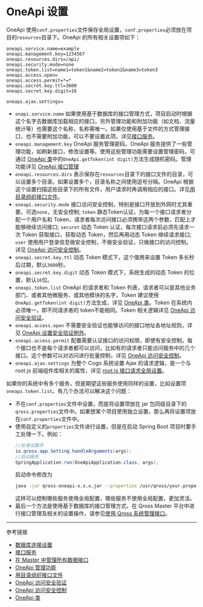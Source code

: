 # OneApi 设置

OneApi 使用`conf.properties`文件保存全局设置，`conf.properties`必须放在项目的`resources`目录下。OneApi 的所有相关设置项如下：

```properties
oneapi.service.name=example
oneapi.management.key=1234567
oneapi.resources.dirs=/api/
oneapi.security.mode=none
oneapi.token.list=name1=token1&name2=token2&name3=token3
oneapi.access.open=
oneapi.access.permit=*=*
oneapi.secret.key.ttl=3600
oneapi.secret.key.digit=16

oneapi.ajax.settings=
```

* `onapi.service.name` 如果使用基于数据库的接口管理方式，项目启动时根据这个名字去数据库加载相应的接口，另外管理功能和附加功能（如文档、流量统计等）也需要这个名称，名称需唯一。如果仅使用基于文件的方式管理接口，也不需要附加功能，可以不要设置此项。详见[接口服务](/oneapi/service.md)。
* `oneapi.management.key` OneApi 服务管理密码，OneApi 服务提供了一些管理功能，如刷新接口，修改设置等。使用这些管理功能需要设置管理密码，可通过 [OneApi 类](/oneapi/class.md)中的`OneApi.getToken(int digit)`方法生成随机密码。管理功能详见 [OneApi 接口管理](/oneapi/management.md)
* `oneapi.resources.dirs` 表示保存在`resources`目录下的接口文件的目录，可以设置多个目录。如果设置多个，目录名称之间使用逗号分隔。OneApi 根据这个设置扫描这些目录下的所有文件，用户请求时再调用相应的接口。详见[用目录组织接口文件](/oneapi/file.md)。
* `oneapi.security.mode` 接口访问安全控制，特别是接口开放到外网时尤其重要。可选`none`，无安全控制; `token` 静态Token认证，为每一个接口请求者分配一个用户名和 Token，请求者每次访问接口必须携带这两个参数，匹配上才能够继续访问接口; `securet` 动态 Token 认证，每次接口请求前必须先请求一次 Token 获取接口，获取动态 Token，然后再用动态 Token 继续请求接口; `user` 使用用户登录信息做安全控制，不做安全验证，只做接口的访问控制。详见 [OneApi 访问安全控制](/oneapi/token.md)。
* `oneapi.secret.key.ttl` 动态 Token 模式下，这个值用来设置 Token 多长秒后过期，默认`3600`秒。
* `oneapi.secret.key.digit` 动态 Token 模式下，系统生成的动态 Token 的位置，默认`16`位。
* `oneapi.token.list` OneApi 的请求者和 Token 列表，请求者可以是其他业务部门、或者其他微服务、或其他模块的名字，Token 建议使用`OneApi.getToken(int digit)`方法生成，详见 [OneApi 类](/oneapi/class.md)。Token 在系统内必须唯一，即不同请求者的 token不能相同。Token 相关逻辑详见 [OneApi 访问安全验证](/oneapi/token.md)。
* `oneapi.access.open` 不需要安全验证也能够访问的接口地址各地址规则，详见 [OneApi 设置安全验证例外](/oneapi/open.md)。
* `oneapi.access.permit` 配置需要认证接口的访问权限，即使有安全控制，每个接口也不是每个请求者都可以访问，比如有的请求者只能访问服务中的几个接口。这个参数可以对访问进行批量控制，详见 [OneApi 访问安全控制](/oneapi/permit.md)。
* `oneapi.ajax.settings` 为整个 Cogo 系统设置 Ajax 的请求逻辑，是一个与 root.js 前端组件库相关的属性，详见 [root.js 接口请求全局设置](/root.js/ajax.md)。

如果你的系统中有多个服务，但是期望这些服务使用同样的设置，比如设置项`oneapi.token.list`。有几个办法可以解决这个问题：

* 不在`conf.properties`文件中设置，而是将设置项放在 jar 包同级目录下的`qross.properties`文件中。如果想某个项目使用独立设置，那么再将设置项放在`conf.properties`文件中。
* 使用自定义的`properties`文件进行设置，但是在启动 Spring Boot 项目时要手工处理一下。例如：
    ```java
    //处理设置项
    io.qross.app.Setting.handleArguments(args);
    //启动服务
	SpringApplication.run(OneApiApplication.class, args);
    ```
    启动命令修改为
    ```sh
    java -jar qross-oneapi-x.x.x.jar --properties /usr/qross/your.properties
    ```
    这样可以控制哪些服务使用全局配置，哪些服务不使用全局配置，更加灵活。
* 最后一个方法是使用基于数据库的接口管理方式，在 Qross Master 平台中进行接口管理及相关的设置操作，请参见[使用 Qross 系统管理接口](/oneapi/master.md)。

---
参考链接

* [数据库连接设置](/pql/properties.md)
* [接口服务](/oneapi/service.md)
* [在 Master 中管理所有数据接口](/oneapi/master.md)
* [OneApi 管理功能](/oneapi/management.md)
* [用目录组织接口文件](/oneapi/file.md)
* [OneApi 访问安全验证](/oneapi/token.md)
* [OneApi 访问安全控制](/oneapi/permit.md)
* [OneApi 类](/oneapi/class.md)